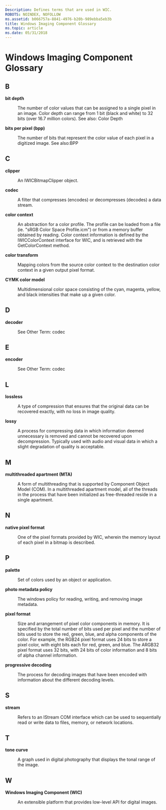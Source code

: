 ```yaml
---
Description: Defines terms that are used in WIC.
ROBOTS: NOINDEX, NOFOLLOW
ms.assetid: b066757a-8841-4976-b20b-989ebba5eb3b
title: Windows Imaging Component Glossary
ms.topic: article
ms.date: 05/31/2018
---
```


# Windows Imaging Component Glossary

## B

<dl> <dt>

**bit depth**
</dt> <dd>

The number of color values that can be assigned to a single pixel in an image. Color depth can range from 1 bit (black and white) to 32 bits (over 16.7 million colors). See also: Color Depth

</dd> <dt>

**bits per pixel (bpp)**
</dt> <dd>

The number of bits that represent the color value of each pixel in a digitized image. See also:BPP

</dd> </dl>

## C

<dl> <dt>

**clipper**
</dt> <dd>

An IWICBitmapClipper object.

</dd> <dt>

**codec**
</dt> <dd>

A filter that compresses (encodes) or decompresses (decodes) a data stream.

</dd> <dt>

**color context**
</dt> <dd>

An abstraction for a color profile. The profile can be loaded from a file (ie. "sRGB Color Space Profile.icm") or from a memory buffer obtained by reading. Color context information is defined by the IWICColorContext interface for WIC, and is retrieved with the GetColorContext method.

</dd> <dt>

**color transform**
</dt> <dd>

Mapping colors from the source color context to the destination color context in a given output pixel format.

</dd> <dt>

**CYMK color model**
</dt> <dd>

Multidimensional color space consisting of the cyan, magenta, yellow, and black intensities that make up a given color.

</dd> </dl>

## D

<dl> <dt>

**decoder**
</dt> <dd>

See Other Term: codec

</dd> </dl>

## E

<dl> <dt>

**encoder**
</dt> <dd>

See Other Term: codec

</dd> </dl>

## L

<dl> <dt>

**lossless**
</dt> <dd>

A type of compression that ensures that the original data can be recovered exactly, with no loss in image quality.

</dd> <dt>

**lossy**
</dt> <dd>

A process for compressing data in which information deemed unnecessary is removed and cannot be recovered upon decompression. Typically used with audio and visual data in which a slight degradation of quality is acceptable.

</dd> </dl>

## M

<dl> <dt>

**multithreaded apartment (MTA)**
</dt> <dd>

A form of multithreading that is supported by Component Object Model (COM). In a multithreaded apartment model, all of the threads in the process that have been initialized as free-threaded reside in a single apartment.

</dd> </dl>

## N

<dl> <dt>

**native pixel format**
</dt> <dd>

One of the pixel formats provided by WIC, wherein the memory layout of each pixel in a bitmap is described.

</dd> </dl>

## P

<dl> <dt>

**palette**
</dt> <dd>

Set of colors used by an object or application.

</dd> <dt>

**photo metadata policy**
</dt> <dd>

The windows policy for reading, writing, and removing image metadata.

</dd> <dt>

**pixel format**
</dt> <dd>

Size and arrangement of pixel color components in memory. It is specified by the total number of bits used per pixel and the number of bits used to store the red, green, blue, and alpha components of the color. For example, the RGB24 pixel format uses 24 bits to store a pixel color, with eight bits each for red, green, and blue. The ARGB32 pixel format uses 32 bits, with 24 bits of color information and 8 bits of alpha channel information.

</dd> <dt>

**progressive decoding**
</dt> <dd>

The process for decoding images that have been encoded with information about the different decoding levels.

</dd> </dl>

## S

<dl> <dt>

**stream**
</dt> <dd>

Refers to an IStream COM interface which can be used to sequentially read or write data to files, memory, or network locations.

</dd> </dl>

## T

<dl> <dt>

**tone curve**
</dt> <dd>

A graph used in digital photography that displays the tonal range of the image.

</dd> </dl>

## W

<dl> <dt>

**Windows Imaging Component (WIC)**
</dt> <dd>

An extensible platform that provides low-level API for digital images.

</dd> </dl>

 

 




